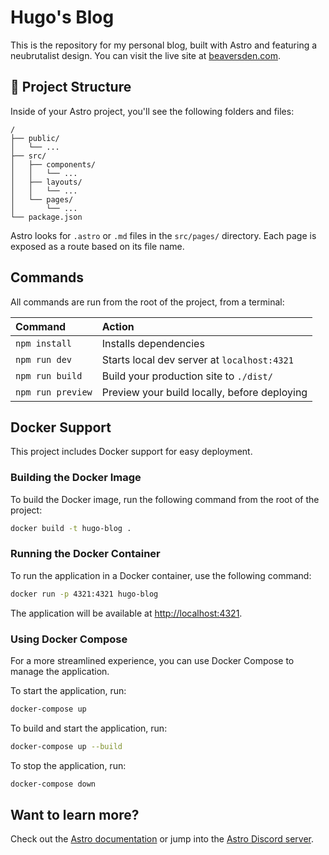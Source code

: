 
# Hugo's Blog

This is the repository for my personal blog, built with Astro and featuring a neubrutalist design. You can visit the live site at [beaversden.com](https://beaversden.com).

## 🚀 Project Structure

Inside of your Astro project, you'll see the following folders and files:

```
/
├── public/
│   └── ...
├── src/
│   ├── components/
│   │   └── ...
│   ├── layouts/
│   │   └── ...
│   └── pages/
│       └── ...
└── package.json
```

Astro looks for `.astro` or `.md` files in the `src/pages/` directory. Each page is exposed as a route based on its file name.

## Commands

All commands are run from the root of the project, from a terminal:

| Command                | Action                                           |
| :--------------------- | :----------------------------------------------- |
| `npm install`          | Installs dependencies                            |
| `npm run dev`          | Starts local dev server at `localhost:4321`      |
| `npm run build`        | Build your production site to `./dist/`          |
| `npm run preview`      | Preview your build locally, before deploying     |

## Docker Support

This project includes Docker support for easy deployment.

### Building the Docker Image

To build the Docker image, run the following command from the root of the project:

```bash
docker build -t hugo-blog .
```

### Running the Docker Container

To run the application in a Docker container, use the following command:

```bash
docker run -p 4321:4321 hugo-blog
```

The application will be available at [http://localhost:4321](http://localhost:4321).

### Using Docker Compose

For a more streamlined experience, you can use Docker Compose to manage the application.

To start the application, run:

```bash
docker-compose up
```

To build and start the application, run:

```bash
docker-compose up --build
```

To stop the application, run:

```bash
docker-compose down
```

## Want to learn more?

Check out the [Astro documentation](https://docs.astro.build) or jump into the [Astro Discord server](https://astro.build/chat). 